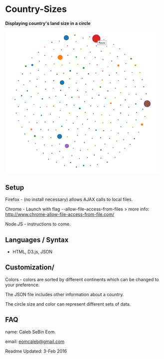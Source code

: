 # Country-Sizes #
#### Displaying country's land size in a circle ####
![Interface Image](/img/interface.PNG)

## Setup ##
Firefox - (no install necessary) allows AJAX calls to local files. 

Chrome - Launch with flag --allow-file-access-from-files > more info: http://www.chrome-allow-file-access-from-file.com/

Node.JS - instructions to come.


## Languages / Syntax ##
* HTML, D3.js, JSON

## Customization/ ##
Colors - colors are sorted by different continents which can be changed to your preference.

The JSON file includes other information about a country.

The circle size and color can represent different sets of data.

## FAQ ##
name: Caleb SeBin Eom.

email: eomcaleb@gmail.com


Readme Updated: 3-Feb 2016
